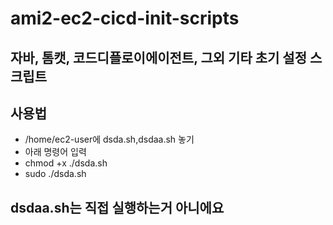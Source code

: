 # ami2-ec2-cicd-init-scripts
## 자바, 톰캣, 코드디플로이에이전트, 그외 기타 초기 설정 스크립트

## 사용법
- /home/ec2-user에 dsda.sh,dsdaa.sh 놓기
- 아래 명령어 입력
- chmod +x ./dsda.sh
- sudo ./dsda.sh
## dsdaa.sh는 직접 실행하는거 아니에요
